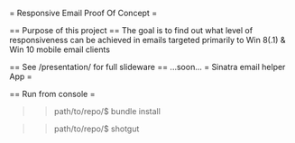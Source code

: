 = Responsive Email Proof Of Concept =

== Purpose of this project ==
The goal is to find out what level of responsiveness
can be achieved in emails targeted primarily to Win 8(.1) & Win 10
mobile email clients


== See /presentation/ for full slideware ==
...soon...
= Sinatra email helper App =

== Run from console =

>> path/to/repo/$ bundle install

>> path/to/repo/$ shotgut
